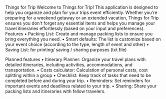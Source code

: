 Things for Trip
Welcome to Things for Trip! This application is designed to help you organize and plan for your trips event efficiently. Whether you're preparing for a weekend getaway or an extended vacation, Things for Trip ensures you don't forget any essential items and helps you manage your travel itineraries effortlessly (based on your input and preferences).
Features
•	Packing List: Create and manage packing lists to ensure you bring everything you need.
•	Smart defaults: The list is customize based on your event choice (according to the type, length of event  and other) 
•	Saving List: for printing/ saving / sharing purposes (txt.file)

Planned features
•	Itinerary Planner: Organize your travel plans with detailed itineraries, including activities, accommodations, and transportation.
•	Costs calculator: Calculation of personal costs, cost splitting within a group 
•	Checklist: Keep track of tasks that need to be completed before and during your trip.
•	Reminders: Set reminders for important events and deadlines related to your trip.
•	Sharing: Share your packing lists and itineraries with fellow travelers.
